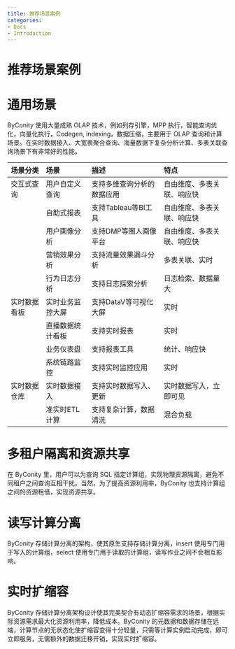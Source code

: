 ```yaml
---
title: 推荐场景案例
categories:
- Docs
- Introduction
---
```


# 推荐场景案例

# 通用场景

ByConity 使用大量成熟 OLAP 技术，例如列存引擎，MPP 执行，智能查询优化，向量化执行，Codegen, indexing，数据压缩，主要用于 OLAP 查询和计算场景。在实时数据接入、大宽表聚合查询、海量数据下复杂分析计算、多表关联查询场景下有非常好的性能。


| 场景分类 | 场景 | 描述 | 特点 | 
| :--------| :-----| :----- | :----- |
| 交互式查询 | 用户自定义查询 | 支持多维查询分析的数据应用 | 自由维度、多表关联、响应快 |
|  | 自助式报表 | 支持Tableau等BI工具 | 自由维度、多表关联、响应快 |
|  | 用户画像分析 | 支持DMP等圈人画像平台 | 自由维度、多表关联、响应快 |
|  | 营销效果分析  | 支持流量效果漏斗分析 | 多表关联、实时 |
|  | 行为日志分析 | 支持日志探索分析 | 日志检索、数据量大 |
| 实时数据看板 | 实时业务监控大屏 | 支持DataV等可视化大屏 | 实时 |
|  | 直播数据统计看板 | 支持实时报表 | 实时 |
|  | 业务仪表盘 | 支持报表工具 | 统计、响应快 |
|  | 系统链路监控 | 支持实时监控应用 | 实时 |
| 实时数据仓库 | 实时数据接入 | 支持实时数据写入、更新 | 实时数据写入，立即可见 |
|  | 准实时ETL计算 | 支持复杂计算，数据清洗 | 混合负载 |



# 多租户隔离和资源共享

在 ByConity 里，用户可以为查询 SQL 指定计算组，实现物理资源隔离，避免不同租户之间查询互相干扰。当然，为了提高资源利用率，ByConity 也支持计算组之间的资源租借，实现资源共享。

# 读写计算分离

ByConity 存储计算分离的架构，使其原生支持存储计算分离，insert 使用专门用于写入的计算组，select 使用专门用于读取的计算组，读写作业之间不会相互影响。

# 实时扩缩容

ByConity 存储计算分离架构设计使其完美契合有动态扩缩容需求的场景，根据实际资源需求最大化资源利用率，降低成本。ByConity 的元数据和数据存储在远端，计算节点的无状态化使扩缩容变得十分轻量，只需等计算实例启动完成，即可立即服务，无需额外的数据迁移开销，实现实时扩缩容。
